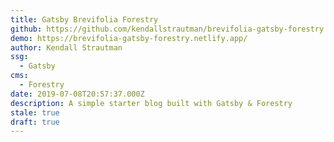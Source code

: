 ```yaml
---
title: Gatsby Brevifolia Forestry
github: https://github.com/kendallstrautman/brevifolia-gatsby-forestry
demo: https://brevifolia-gatsby-forestry.netlify.app/
author: Kendall Strautman
ssg:
  - Gatsby
cms:
  - Forestry
date: 2019-07-08T20:57:37.000Z
description: A simple starter blog built with Gatsby & Forestry
stale: true
draft: true
---
```

